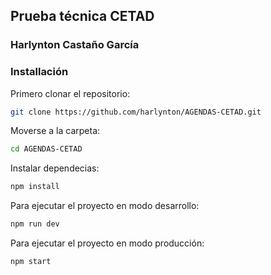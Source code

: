 ## Prueba técnica CETAD 

### Harlynton Castaño García


### Installación

Primero clonar el repositorio:

```sh
git clone https://github.com/harlynton/AGENDAS-CETAD.git
```

Moverse a la carpeta:

```sh
cd AGENDAS-CETAD
```

Instalar dependecias:

```sh
npm install
```

Para ejecutar el proyecto en modo desarrollo:

```sh
npm run dev
```

Para ejecutar el proyecto en modo producción:

```sh
npm start
